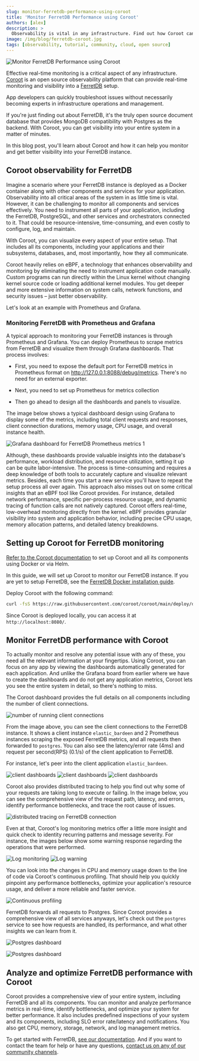 ```yaml
---
slug: monitor-ferretdb-performance-using-coroot
title: 'Monitor FerretDB Performance using Coroot'
authors: [alex]
description: >
  Observability is vital in any infrastructure. Find out how Coroot can provide real-time monitoring and visibility into a FerretDB setup.
image: /img/blog/ferretdb-coroot.jpg
tags: [observability, tutorial, community, cloud, open source]
---
```


![Monitor FerretDB Performance using Coroot](/img/blog/ferretdb-coroot.jpg)

Effective real-time monitoring is a critical aspect of any infrastructure.
[Coroot](https://coroot.com/) is an open source observability platform that can provide real-time monitoring and visibility into a [FerretDB](https://www.ferretdb.com/) setup.

<!--truncate-->

App developers can quickly troubleshoot issues without necessarily becoming experts in infrastructure operations and management.

If you're just finding out about FerretDB, it's the truly open source document database that provides MongoDB compatibility with Postgres as the backend.
With Coroot, you can get visibility into your entire system in a matter of minutes.

In this blog post, you'll learn about Coroot and how it can help you monitor and get better visibility into your FerretDB instance.

## Coroot observability for FerretDB

Imagine a scenario where your FerretDB instance is deployed as a Docker container along with other components and services for your application.
Observability into all critical areas of the system in as little time is vital.
However, it can be challenging to monitor all components and services effectively.
You need to instrument all parts of your application, including the FerretDB, PostgreSQL, and other services and orchestrators connected to it.
That could be resource-intensive, time-consuming, and even costly to configure, log, and maintain.

With Coroot, you can visualize every aspect of your entire setup.
That includes all its components, including your applications and their subsystems, databases, and, most importantly, how they all communicate.

Coroot heavily relies on eBPF, a technology that enhances observability and monitoring by eliminating the need to instrument application code manually.
Custom programs can run directly within the Linux kernel without changing kernel source code or loading additional kernel modules.
You get deeper and more extensive information on system calls, network functions, and security issues – just better observability.

Let's look at an example with Prometheus and Grafana.

### Monitoring FerretDB with Prometheus and Grafana

A typical approach to monitoring your FerretDB instances is through Prometheus and Grafana.
You can deploy Prometheus to scrape metrics from FerretDB and visualize them through Grafana dashboards.
That process involves:

- First, you need to expose the default port for FerretDB metrics in Prometheus format on http://127.0.0.1:8088/debug/metrics.
  There's no need for an external exporter.

- Next, you need to set up Prometheus for metrics collection

- Then go ahead to design all the dashboards and panels to visualize.

The image below shows a typical dashboard design using Grafana to display some of the metrics, including total client requests and responses, client connection durations, memory usage, CPU usage, and overall instance health.

![Grafana dashboard for FerretDB Prometheus metrics 1](/img/blog/ferretdb-coroot/grafana-prometheus.png)

Although, these dashboards provide valuable insights into the database's performance, workload distribution, and resource utilization, setting it up can be quite labor-intensive.
The process is time-consuming and requires a deep knowledge of both tools to accurately capture and visualize relevant metrics.
Besides, each time you start a new service you'll have to repeat the setup process all over again.
This approach also misses out on some critical insights that an eBPF tool like Coroot provides.
For instance, detailed network performance, specific per-process resource usage, and dynamic tracing of function calls are not natively captured.
Coroot offers real-time, low-overhead monitoring directly from the kernel.
eBPF provides granular visibility into system and application behavior, including precise CPU usage, memory allocation patterns, and detailed latency breakdowns.

## Setting up Coroot for FerretDB monitoring

[Refer to the Coroot documentation](https://coroot.com/docs) to set up Coroot and all its components using Docker or via Helm.

In this guide, we will set up Coroot to monitor our FerretDB instance.
If you are yet to setup FerretDB, see the [FerretDB Docker installation guide](https://docs.ferretdb.io/quickstart-guide/docker/).

Deploy Coroot with the following command:

```sh
curl -fsS https://raw.githubusercontent.com/coroot/coroot/main/deploy/docker-compose.yaml | docker compose -f - up -d
```

Since Coroot is deployed locally, you can access it at `http://localhost:8080/`.

## Monitor FerretDB performance with Coroot

To actually monitor and resolve any potential issue with any of these, you need all the relevant information at your fingertips.
Using Coroot, you can focus on any app by viewing the dashboards automatically generated for each application.
And unlike the Grafana board from earlier where we have to create the dashboards and do not get any application metrics,
Coroot lets you see the entire system in detail, so there's nothing to miss.

The Coroot dashboard provides the full details on all components including the number of client connections.

![number of running client connections](/img/blog/ferretdb-coroot/client-connection.png)

From the image above, you can see the client connections to the FerretDB instance.
It shows a client instance `elastic_bardeen` and 2 Prometheus instances scraping the exposed FerretDB metrics, and all requests then forwarded to `postgres`.
You can also see the latency/error rate (4ms) and request per second(RPS) (0.1/s) of the client application to FerretDB.

For instance, let's peer into the client application `elastic_bardeen`.

![client dashboards](/img/blog/ferretdb-coroot/client-dashboard-1.png)
![client dashboards](/img/blog/ferretdb-coroot/client-dashboard-2.png)
![client dashboards](/img/blog/ferretdb-coroot/client-dashboard-3.png)

Coroot also provides distributed tracing to help you find out why some of your requests are taking long to execute or failing.
In the image below, you can see the comprehensive view of the request path, latency, and errors, identify performance bottlenecks, and trace the root cause of issues.

![distributed tracing on FerretDB connection](/img/blog/ferretdb-coroot/distributed-tracing.png)

Even at that, Coroot's log monitoring metrics offer a little more insight and quick check to identity recurring patterns and message severity.
For instance, the images below show some warning response regarding the operations that were performed.

![Log monitoring](/img/blog/ferretdb-coroot/log-monitoring.png)
![Log warning](/img/blog/ferretdb-coroot/log-warning.png)

You can look into the changes in CPU and memory usage down to the line of code via Coroot's continuous profiling.
That should help you quickly pinpoint any performance bottlenecks, optimize your application's resource usage, and deliver a more reliable and faster service.

![Continuous profiling](/img/blog/ferretdb-coroot/continuous-profiling.png)

FerretDB forwards all requests to Postgres.
Since Coroot provides a comprehensive view of all services anyways, let's check out the `postgres` service to see how requests are handled, its performance, and what other insights we can learn from it.

![Postgres dashboard](/img/blog/ferretdb-coroot/postgres-metrics-1.png)

![Postgres dashboard](/img/blog/ferretdb-coroot/postgres-metrics-2.png)

## Analyze and optimize FerretDB performance with Coroot

Coroot provides a comprehensive view of your entire system, including FerretDB and all its components.
You can monitor and analyze performance metrics in real-time, identify bottlenecks, and optimize your system for better performance.
It also includes predefined inspections of your system and its components, including SLO error rate/latency and notifications.
You also get CPU, memory, storage, network, and log management metrics.

To get started with FerretDB, [see our documentation](https://docs.ferretdb.io/).
And if you want to contact the team for help or have any questions, [contact us on any of our community channels](https://docs.ferretdb.io/#community).
